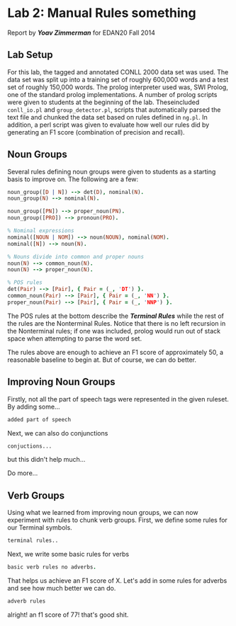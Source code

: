 Lab 2: Manual Rules something
======================
Report by ***Yoav Zimmerman*** for EDAN20 Fall 2014

Lab Setup
---------

For this lab, the tagged and annotated CONLL 2000 data set was used. The data set was split up into a training set of roughly 600,000 words and a test set of roughly 150,000 words. The prolog interpreter used was, SWI Prolog, one of the standard prolog implementations. A number of prolog scripts were given to students at the beginning of the lab. Theseincluded `conll_io.pl` and `group_detector.pl`, scripts that automatically parsed the text file and chunked the data set based on rules defined in `ng.pl`. In addition, a perl script was given to evaluate how well our rules did by generating an F1 score (combination of precision and recall).

Noun Groups
-----------

Several rules defining noun groups were given to students as a starting basis to improve on. The following are a few:

```prolog
noun_group([D | N]) --> det(D), nominal(N).
noun_group(N) --> nominal(N).

noun_group([PN]) --> proper_noun(PN).
noun_group([PRO]) --> pronoun(PRO).

% Nominal expressions
nominal([NOUN | NOM]) --> noun(NOUN), nominal(NOM).
nominal([N]) --> noun(N).

% Nouns divide into common and proper nouns
noun(N) --> common_noun(N).
noun(N) --> proper_noun(N).

% POS rules
det(Pair) --> [Pair], { Pair = (_, 'DT') }.
common_noun(Pair) --> [Pair], { Pair = (_, 'NN') }.
proper_noun(Pair) --> [Pair], { Pair = (_, 'NNP') }.
```

The POS rules at the bottom describe the ***Terminal Rules*** while the rest of the rules are the Nonterminal Rules. Notice that there is no left recursion in the Nonterminal rules; if one was included, prolog would run out of stack space when attempting to parse the word set. 

The rules above are enough to achieve an F1 score of approximately 50, a reasonable baseline to begin at. But of course, we can do better.

Improving Noun Groups
---------------------

Firstly, not all the part of speech tags were represented in the given ruleset. By adding some...

```prolog
added part of speech
``` 

Next, we can also do conjunctions
```prolog
conjuctions...
```
but this didn't help much...

Do more...

Verb Groups
-----------

Using what we learned from improving noun groups, we can now experiment with rules to chunk verb groups. First, we define some rules for our Terminal symbols.

```prolog
terminal rules..
````

Next, we write some basic rules for verbs 

```prolog
basic verb rules no adverbs.
```

That helps us achieve an F1 score of X. Let's add in some rules for adverbs and see how much better we can do.

```prolog
adverb rules
```

alright! an f1 score of 77! that's good shit.
